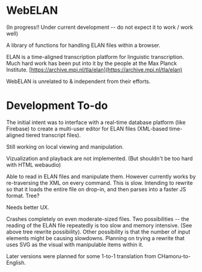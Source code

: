 # WebELAN
(In progress!! Under current development -- do not expect it to work / work well)

A library of functions for handling ELAN files within a browser.

ELAN is a time-aligned transcription platform for linguistic transcription. Much hard work has been put into it by the people at the Max Planck Institute. [https://archive.mpi.nl/tla/elan](https://archive.mpi.nl/tla/elan)

WebELAN is unrelated to & independent from their efforts.

# Development To-do
The initial intent was to interface with a real-time database platform (like Firebase) to create a multi-user editor for ELAN files (XML-based time-aligned tiered transcript files).

Still working on local viewing and manipulation.

Vizualization and playback are not implemented. (But shouldn't be too hard with HTML webaudio)

Able to read in ELAN files and manipulate them. However currently works by re-traversing the XML on every command. This is slow. Intending to rewrite so that it loads the entire file on drop-in, and then parses into a faster JS format. Tree?

Needs better UX.

Crashes completely on even moderate-sized files. Two possibilities -- the reading of the ELAN file repeatedly is too slow and memory intensive. (See above tree rewrite possibility). Other possibility is that the number of input elements might be causing slowdowns. Planning on trying a rewrite that uses SVG as the visual with manipulable items within it.

Later versions were planned for some 1-to-1 translation from CHamoru-to-English.

